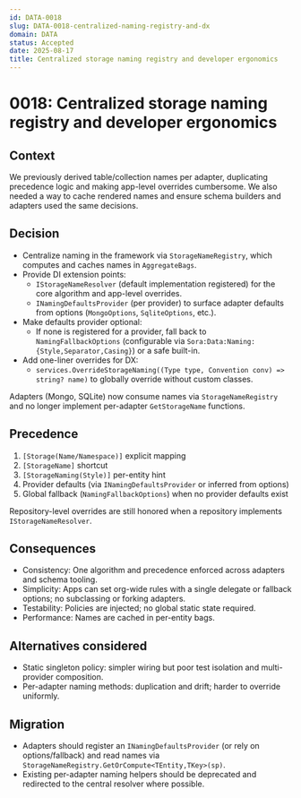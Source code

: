 ```yaml
---
id: DATA-0018
slug: DATA-0018-centralized-naming-registry-and-dx
domain: DATA
status: Accepted
date: 2025-08-17
title: Centralized storage naming registry and developer ergonomics
---
```

 
# 0018: Centralized storage naming registry and developer ergonomics
 

## Context

We previously derived table/collection names per adapter, duplicating precedence logic and making app-level overrides cumbersome. We also needed a way to cache rendered names and ensure schema builders and adapters used the same decisions.

## Decision

- Centralize naming in the framework via `StorageNameRegistry`, which computes and caches names in `AggregateBags`.
- Provide DI extension points:
  - `IStorageNameResolver` (default implementation registered) for the core algorithm and app-level overrides.
  - `INamingDefaultsProvider` (per provider) to surface adapter defaults from options (`MongoOptions`, `SqliteOptions`, etc.).
- Make defaults provider optional:
  - If none is registered for a provider, fall back to `NamingFallbackOptions` (configurable via `Sora:Data:Naming:{Style,Separator,Casing}`) or a safe built-in.
- Add one-liner overrides for DX:
  - `services.OverrideStorageNaming((Type type, Convention conv) => string? name)` to globally override without custom classes.

Adapters (Mongo, SQLite) now consume names via `StorageNameRegistry` and no longer implement per-adapter `GetStorageName` functions.

## Precedence

1) `[Storage(Name/Namespace)]` explicit mapping
2) `[StorageName]` shortcut
3) `[StorageNaming(Style)]` per-entity hint
4) Provider defaults (via `INamingDefaultsProvider` or inferred from options)
5) Global fallback (`NamingFallbackOptions`) when no provider defaults exist

Repository-level overrides are still honored when a repository implements `IStorageNameResolver`.

## Consequences

- Consistency: One algorithm and precedence enforced across adapters and schema tooling.
- Simplicity: Apps can set org-wide rules with a single delegate or fallback options; no subclassing or forking adapters.
- Testability: Policies are injected; no global static state required.
- Performance: Names are cached in per-entity bags.

## Alternatives considered

- Static singleton policy: simpler wiring but poor test isolation and multi-provider composition.
- Per-adapter naming methods: duplication and drift; harder to override uniformly.

## Migration

- Adapters should register an `INamingDefaultsProvider` (or rely on options/fallback) and read names via `StorageNameRegistry.GetOrCompute<TEntity,TKey>(sp)`.
- Existing per-adapter naming helpers should be deprecated and redirected to the central resolver where possible.
